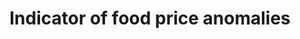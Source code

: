 ---
data_non_statistical: true
goal_meta_link: http://unstats.un.org/sdgs/files/metadata-compilation/Metadata-Goal-2.pdf
goal_meta_link_page: 19
graph: null
graph_status_notes: unk
graph_title: Indicator of food price anomalies
graph_type: null
graph_type_description: null
has_metadata: true
indicator: 2.c.1
indicator_definition: The proposed indicator of food price anomalies measures the
  number of "Price Anomalies" that occur on a given food commodity price series over
  a given period of time.ConceptsThe volatility of a given food commodity price series
  is measured through the quarterly and annual Compound Growth Rates (CGR), of the
  monthly price level. The mean and standard deviation of the observed historic CGR
  values define what is considered to be "normal"volatility for the particular price
  series being considered. A "Price Anomaly" is then defined as the recording, in
  a given month, of a CGR that is greater than the historic mean CGR for that month
  by one standard deviation or more.
indicator_name: Indicator of food price anomalies
indicator_variable: null
layout: indicator
method_of_computation: Computation of the indicator requires the availability of a
  series of monthly prices and involves three steps. Step 1. Calculating the quarterly
  and annual compound growth rates. A CGR is the growth rate in a time series over
  a certain amount of time. It is computed as [see report]. A quarterly CGR (CQGR)
  is calculated by considering periods of three months between ____ and __0, while
  an annual CGR (CAGR) is calculated by considering a period of 12 months. The importance
  to consider both CQGR and CAGR derives from the need to take into account the presence
  of marked seasonal variability in many agricultural prices, with prices growing
  more or less steadily over the year from their minimum, occurring at harvest period.
  Step 2. Calculating the weighted average and standard deviation of both CQGR and
  CAGR. The historic distributions of CGRs are characterized by the mean and the standard
  deviation of past CGR values. A different distribution of CGRs is computed per each
  calendar month. Time weights are used to make sure that the more recent past has
  a higher weight in the calculation of the mean and standard deviation of the distribution
  of CGRs, so that more recent price dynamics are not overshadowed by past extreme
  events which could prevent the detection of significant market shocks on prices.  Step
  4. Computing the indicator of price anomalies. First, the difference between the
  monthly CGR and the historic average CGR is computed for each month and then normalized
  with respect to the historic standard deviation. Based on the results, a price anomaly
  is recorded in each month for which the normalized difference is equal or greater
  than one. Then, the frequency of price anomalies is computed for both the quarterly
  and the annual CGRs and the final indicator of price anomalies for month t (________
  ) is computed as a weighted average of the frequency of price anomalies in the quarterly
  CGR and the frequency of price anomalies based on the annual CGR. For further details,
  see Baquedano 2014 (2015?)
permalink: /2-c-1/
published: true
rationale_interpretation: "The indicator aims at capturing the occurrence of episodes\
  \ of abrupt price increases that could be indicative of malfunctioning food commodity\
  \ markets, and as such can be used to monitor the \"proper functioning\" of food\
  \ markets, as expressed by the Target.\n Evidence from existing historic price series\
  \ will need to be evaluated, on a case-by-case basis to determine which price series\
  \ are more relevant in each country.\n As this is a \"means of implementation\"\
  \ indicator, there should be no need to set baseline values and numerical targets\
  \ to be achieved by 2030, but only to report it."
reporting_status: notstarted
sdg_goal: 2
source_notes: null
source_title: null
target: Adopt measures to ensure the proper functioning of food commodity markets
  and their derivatives and facilitate timely access to market information, including
  on food reserves, in order to help limit extreme food price volatility.
target_id: 2.c
title: Indicator of food price anomalies
un_custodial_agency: FAO
un_designated_tier: '2'
variable_description: null
variable_notes: null
---